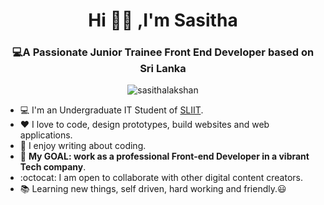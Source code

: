 <h1 align="center">Hi 🙋‍♂️ ,I'm Sasitha</h1>
<h3 align="center">💻A Passionate Junior Trainee Front End Developer based on Sri Lanka</h3>

<p align="center"> <img src="https://komarev.com/ghpvc/?username=sasithalakshan&label=Profile%20views&color=0e75b6&style=flat" alt="sasithalakshan" /> </p>

- :computer: I'm an Undergraduate IT Student of [SLIIT](https://www.sliit.lk). 
- :heart: I love to code, design prototypes, build websites and web applications.
- :pencil: I enjoy writing about coding.
- :electric_plug: **My GOAL: work as a professional Front-end Developer in a vibrant Tech company**.
- :octocat: I am open to collaborate with other digital content creators.
- :books: Learning new things, self driven, hard working and friendly.:smiley:
